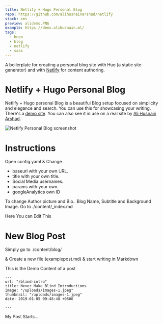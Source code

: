 ```yaml
---
title: Netlify + Hugo Personal Blog
repo: https://github.com/alihusnainarshad/netlify
stack: cms
preview: alidemo.PNG
example: https://demo.alihusnain.ml/
tags:
  - hugo
  - blog
  - netlify
  - saas
---
```


A boilerplate for creating a  personal blog site with Huo (a static site generator) and with [Netlify](https://www.netlify.org) for content authoring.


# Netlify + Hugo Personal Blog
Netlify + Hugo personal Blog is a beautiful Blog setup focused on simplicity and elegance and search. You can use this for showcasing your writing. There's a [demo site](https://demo.alihusnain.ml/). You can also see it in use on a real site by [Ali Husnain Arshad](https://www.alihusnain.ml/).

![Netlify Personal Blog screenshot](https://raw.githubusercontent.com/alihusnainarshad/netlify/master/themes/story/alidemo.PNG)

# Instructions 
Open config.yaml & Change 
- baseurl with your own URL.
- title with your own title.
- Social Media usernames.
- params with your own.
- googleAnalytics own ID

To change Author picture and Bio.. Blog Name, Subtitle and Background Image.
Go to  ./content/_index.md

Here You can Edit This

# New Blog Post
Simply go to ./content/blog/

& Create a new file (examplepost.md) & start writing in Markdown

This is the Demo Content of a post

    ---
    url: "/blind-intro"
    title: Never Make Blind Introductions
    image: "/uploads/images-1.jpeg"
    thumbnail: "/uploads/images-1.jpeg"
    date: 2019-01-05 09:48:48 +0500
    
    ---
My Post Starts....
